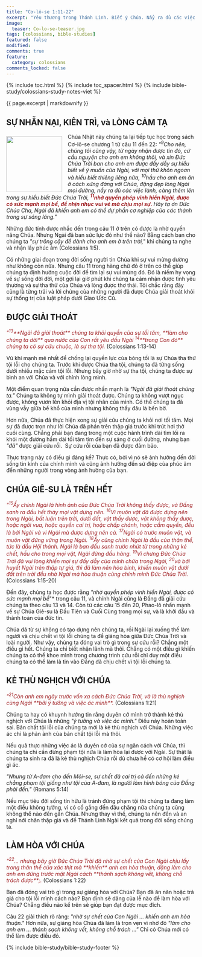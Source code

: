 ```yaml
---
title: "Cơ-lô-se 1:11-22"
excerpt: "Yêu thương trong Thánh Linh. Biết ý Chúa. Nẩy ra đủ các việc lành."
image:
  teaser: Co-lo-se-teaser.jpg
tags: [colossians, bible-studies]
featured: false
modified:
comments: true
feature:
  category: colossians
comments_locked: false
---
```


{% include toc.html %}
{% include toc_spacer.html %}
{% include bible-study/colossians-study-notes-viet %}

{{ page.excerpt | markdownify }}

## SỰ NHẪN NẠI, KIÊN TRÌ, và LÒNG CẢM TẠ

<div>
<p>
<img alt src="{{ site.url }}/assets/images/Co-lo-se-teaser.jpg" style="border: 0px none; margin: 7px 15px 0px 0px; max-width: 100%; height: 148px; padding: 0px; float: left;">
Chúa Nhật này chúng ta lại tiếp tục học trong sách Cơ-lô-se chương 1 từ câu 11 đến 22:  <i>"<sup>9</sup>Cho nên, chúng tôi cũng vậy, từ ngày nhận được tin đó, cứ cầu nguyện cho anh em không thôi, và xin Ðức Chúa Trời ban cho anh em được đầy dẫy sự hiểu biết về ý muốn của Ngài, với mọi thứ khôn ngoan và hiểu biết thiêng liêng nữa, <sup>10</sup>hầu cho anh em ăn ở cách xứng đáng với Chúa, đặng đẹp lòng Ngài mọi đường, nẩy ra đủ các việc lành, càng thêm lên trong sự hiểu biết Ðức Chúa Trời, <strong><span style="color: rgb(159, 29, 33);"><sup>11</sup>nhờ quyền phép vinh hiển Ngài, được có sức mạnh mọi bề, để nhịn nhục vui vẻ mà chịu mọi sự. </span></strong> Hãy tạ ơn Ðức Chúa Cha, Ngài đã khiến anh em có thể dự phần cơ nghiệp của các thánh trong sự sáng láng."</i>
</p>
</div>

Những đức tính được nhắc đến trong câu 11 ở trên có được là nhờ quyền năng Chúa. Nhưng Ngài đã ban sức lực đó như thế nào? Bằng cách ban cho chúng ta *"sự trông cậy để dành cho anh em ở trên trời,"* khi chúng ta nghe và nhận lấy phúc âm (Colossians 1:5).

Có những giai đoạn trong đời sống người tin Chúa khi sự vui mừng dường như không còn nữa.  Nhưng câu 11 trong hàng chữ đỏ ở trên có thể giúp chúng ta định hướng cuộc đời để tìm lại sự vui mừng đó. Đó là niềm hy vọng về sự sống đời đời, một gợi lại giờ phút khi chúng ta cảm nhận được tình yêu thương và sự tha thứ của Chúa và lòng được thơ thái. Tôi chắc rằng đây cũng là từng trải và lời chứng của những người đã được Chúa giải thoát khỏi sự thống trị của luật pháp dưới Giao Ước Cũ.

## ĐƯỢC GIẢI THOÁT

<span style="color: rgb(159, 29, 33);">
<i>"<sup>13</sup>**Ngài đã giải thoát** chúng ta khỏi quyền của sự tối tăm, **làm cho chúng ta dời** qua nước của Con rất yêu dấu Ngài <sup>14</sup>**trong Con đó** chúng ta có sự cứu chuộc, là sự tha tội.</i></span> (Colossians 1:13-14)

Vũ khí mạnh mẽ nhất để chống lại quyền lực của bóng tối là sự Chúa tha thứ tội lỗi cho chúng ta. Trước khi được Chúa tha tội, chúng ta đã từng sống dưới nhiều mặc cảm tội lỗi. Nhưng bây giờ nhờ sự tha tội, chúng ta được sự bình an với Chúa và với chính lòng mình.

Một điểm quan trọng nữa cần được nhấn mạnh là *"Ngài đã giải thoát chúng ta."*  Chúng ta không tự mình giải thoát được. Chúng ta không vượt ngục được, không vươn lên khỏi địa vị tội nhân của mình. Có thể chúng ta đã vùng vẫy giữa bề khổ của mình nhưng không thấy đâu là bến bờ.

Hơn nữa, Chúa đã thực hiện xong sự giải cứu chúng ta khỏi nơi tối tăm. Mọi sự đã được trọn như lời Chúa đã phán trên thập giá trước khi trút hơi thở cuối cùng. Chẳng phải bạn đang trong một cuộc hành trình dài tìm lối ra khỏi một đường hầm dài tối tăm tìm đến sự sáng ở cuối đường, nhưng bạn *"đã"* được giải cứu rồi.  Sự cứu rỗi của bạn đã được đảm bảo.

Thực trạng này có điều gì đáng kể? Thực có, bởi vì nó sẽ ảnh hưởng đến đời sống tin kính của chính mình và cũng ảnh hưởng đến sứ điệp của phúc âm đến những người trong vòng ảnh hưởng của bạn.

## CHÚA GIÊ-SU LÀ TRÊN HẾT

<span style="color: rgb(159, 29, 33);">
<i>"<sup>15</sup>Ấy chính Ngài là hình ảnh của Ðức Chúa Trời không thấy được, và Ðấng sanh ra đầu hết thảy mọi vật dựng nên. <sup>16</sup>Vì muôn vật đã được dựng nên trong Ngài, bất luận trên trời, dưới đất, vật thấy được, vật không thấy được, hoặc ngôi vua, hoặc quyền cai trị, hoặc chấp chánh, hoặc cầm quyền, đều là bởi Ngài và vì Ngài mà được dựng nên cả.  <sup>17</sup>Ngài có trước muôn vật, và muôn vật đứng vững trong Ngài. <sup>18</sup>Ấy cũng chính Ngài là đầu của thân thể, tức là đầu Hội thánh. Ngài là ban đầu sanh trước nhứt từ trong những kẻ chết, hầu cho trong mọi vật, Ngài đứng đầu hàng. <sup>19</sup>Vì chưng Ðức Chúa Trời đã vui lòng khiến mọi sự đầy dẫy của mình chứa trong Ngài, <sup>20</sup>và bởi huyết Ngài trên thập tự giá, thì đã làm nên hòa bình, khiến muôn vật dưới đất trên trời đều nhờ Ngài mà hòa thuận cùng chính mình Ðức Chúa Trời.</i></span> (Colossians 1:15-20)

Đến đây, chúng ta học được rằng *"nhờ quyền phép vinh hiển Ngài, được có sức mạnh mọi bề*"*  trong câu 11, và chính Ngài cũng là Đấng đã giải cứu chúng ta theo câu 13 và 14. Còn từ các câu 15 đến 20, Phao-lô nhấn mạnh về sự Chúa Giê-su là Đầu Tiên và Cuối Cùng trong mọi sự, và là khởi đầu và thành toàn của đức tin.

Chúa đã từ sự không có tạo dựng nên chúng ta, rồi Ngài lại xuống thế làm người và chịu chết vì tội lỗi chúng ta để giảng hòa giữa Đức Chúa Trời và loài người. Như vậy, chúng ta đóng vai trò gì trong sự cứu rỗi? Chẳng một điều gì hết. Chúng ta chỉ biết nhận lãnh mà thôi. Chẳng có một điều gì khiến chúng ta có thể khoe mình trong chương trình cứu rỗi chỉ duy một điều chúng ta có thể làm là tin vào Đấng đã chịu chết vì tội lỗi chúng ta.

## KẺ THÙ NGHỊCH VỚI CHÚA

<span style="color: rgb(159, 29, 33);">
<i>"<sup>21</sup>Còn anh em ngày trước vốn xa cách Ðức Chúa Trời, và là thù nghịch cùng Ngài **bởi ý tưởng và việc ác mình**.</i></span> (Colossians 1:21)

Chúng ta hay có khuynh hướng tin rằng duyên cớ mình trở thành kẻ thù nghịch với Chúa là những *"ý tưởng và việc ác mình."*  Điều này hoàn toàn sai. Bản chất tội lỗi của chúng ta mới là kẻ thù nghịch với Chúa. Những việc ác chỉ là phản ảnh của bản chất tội lỗi mà thôi.

Nếu quả thực những việc ác là duyên cớ của sự ngăn cách với Chúa, thì chúng ta chỉ cần đừng phạm tội nữa là làm hòa lại được với Ngài. Sự thật là chúng ta sinh ra đã là kẻ thù nghịch Chúa rồi dù chưa hề có cơ hội làm điều gì ác.

*"Nhưng từ A-đam cho đến Môi-se, sự chết đã cai trị cả đến những kẻ chẳng phạm tội giống như tội của A-đam, là người làm hình bóng của Ðấng phải đến."* (Romans 5:14)

Nếu mục tiêu đời sống tín hữu là tránh đừng phạm tội thì chúng ta đang làm một điều không tưởng, vì có cố gắng đến đâu chăng nữa chúng ta cũng không thể nào đến gần Chúa. Nhưng thay vì thế, chúng ta nên đến và an nghỉ nới chân thập giá và để Thánh Linh Ngài kết quả trong đời sống chúng ta.

## LÀM HÒA VỚI CHÚA

<span style="color: rgb(159, 29, 33);">
<i>"<sup>22</sup>... nhưng bây giờ Ðức Chúa Trời đã nhờ sự chết của Con Ngài chịu lấy trong thân thể của xác thịt mà **khiến** anh em hòa thuận, đặng làm cho anh em đứng trước mặt Ngài cách **thánh sạch không vết, không chỗ trách được**;.</i></span> (Colossians 1:22)

Bạn đã đóng vai trò gì trong sự giảng hòa với Chúa? Bạn đã ăn năn hoặc trả giá cho tội lỗi mình cách nào? Bạn định sẽ dâng của lễ nào để làm hòa với Chúa? Chẳng điều nào kể trên sẽ giúp bạn đạt được mục đích.

Câu 22 giải thích rõ ràng: *"nhờ sự chết của Con Ngài ... khiến anh em hòa thuận."* Hơn nữa, sự giảng hòa Chúa đã làm là trọn vẹn vì nhờ đó *"làm cho anh em ... thánh sạch không vết, không chỗ trách ..."* Chỉ có Chúa mới có thể làm được điều đó.

{% include bible-study/bible-study-footer %}

